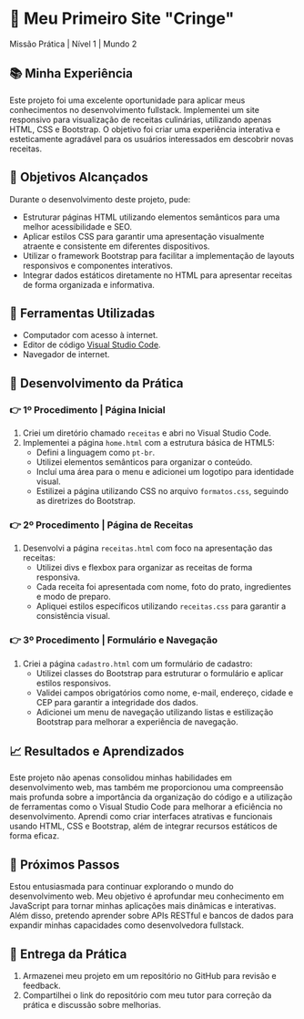 # 🍲 Meu Primeiro Site "Cringe"

Missão Prática | Nível 1 | Mundo 2

## 📚 Minha Experiência

Este projeto foi uma excelente oportunidade para aplicar meus conhecimentos no desenvolvimento fullstack. Implementei um site responsivo para visualização de receitas culinárias, utilizando apenas HTML, CSS e Bootstrap. O objetivo foi criar uma experiência interativa e esteticamente agradável para os usuários interessados em descobrir novas receitas.

## 🎯 Objetivos Alcançados

Durante o desenvolvimento deste projeto, pude:

- Estruturar páginas HTML utilizando elementos semânticos para uma melhor acessibilidade e SEO.
- Aplicar estilos CSS para garantir uma apresentação visualmente atraente e consistente em diferentes dispositivos.
- Utilizar o framework Bootstrap para facilitar a implementação de layouts responsivos e componentes interativos.
- Integrar dados estáticos diretamente no HTML para apresentar receitas de forma organizada e informativa.

## 🔧 Ferramentas Utilizadas

- Computador com acesso à internet.
- Editor de código [Visual Studio Code](https://code.visualstudio.com/).
- Navegador de internet.

## 🚀 Desenvolvimento da Prática

### 👉 1º Procedimento | Página Inicial

1. Criei um diretório chamado `receitas` e abri no Visual Studio Code.
2. Implementei a página `home.html` com a estrutura básica de HTML5:
   - Defini a linguagem como `pt-br`.
   - Utilizei elementos semânticos para organizar o conteúdo.
   - Incluí uma área para o menu e adicionei um logotipo para identidade visual.
   - Estilizei a página utilizando CSS no arquivo `formatos.css`, seguindo as diretrizes do Bootstrap.

### 👉 2º Procedimento | Página de Receitas

1. Desenvolvi a página `receitas.html` com foco na apresentação das receitas:
   - Utilizei divs e flexbox para organizar as receitas de forma responsiva.
   - Cada receita foi apresentada com nome, foto do prato, ingredientes e modo de preparo.
   - Apliquei estilos específicos utilizando `receitas.css` para garantir a consistência visual.

### 👉 3º Procedimento | Formulário e Navegação

1. Criei a página `cadastro.html` com um formulário de cadastro:
   - Utilizei classes do Bootstrap para estruturar o formulário e aplicar estilos responsivos.
   - Validei campos obrigatórios como nome, e-mail, endereço, cidade e CEP para garantir a integridade dos dados.
   - Adicionei um menu de navegação utilizando listas e estilização Bootstrap para melhorar a experiência de navegação.

## 📈 Resultados e Aprendizados

Este projeto não apenas consolidou minhas habilidades em desenvolvimento web, mas também me proporcionou uma compreensão mais profunda sobre a importância da organização do código e a utilização de ferramentas como o Visual Studio Code para melhorar a eficiência no desenvolvimento. Aprendi como criar interfaces atrativas e funcionais usando HTML, CSS e Bootstrap, além de integrar recursos estáticos de forma eficaz.

## 📝 Próximos Passos

Estou entusiasmada para continuar explorando o mundo do desenvolvimento web. Meu objetivo é aprofundar meu conhecimento em JavaScript para tornar minhas aplicações mais dinâmicas e interativas. Além disso, pretendo aprender sobre APIs RESTful e bancos de dados para expandir minhas capacidades como desenvolvedora fullstack.

## 📝 Entrega da Prática

1. Armazenei meu projeto em um repositório no GitHub para revisão e feedback.
2. Compartilhei o link do repositório com meu tutor para correção da prática e discussão sobre melhorias.

